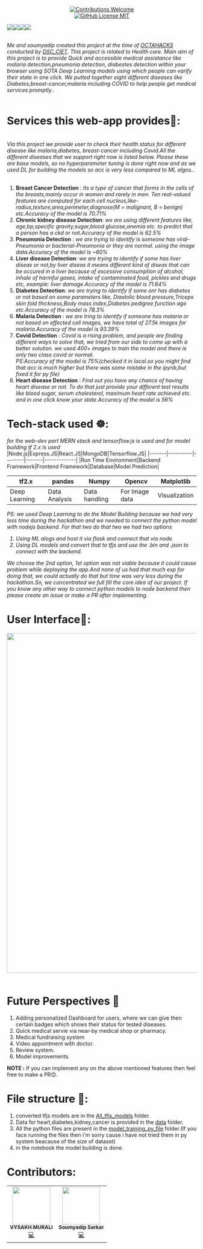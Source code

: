<p align="center">
<img alt="" src="https://i.postimg.cc/NF4GgyXD/Screenshot-790.png" />
<br/>
<a href="CONTRIBUTING.md"><img alt="Contributions Welcome" src="https://img.shields.io/badge/contributions-welcome-brightgreen?style=for-the-badge&labelColor=black&logo=github"></a>
<br/>
<a href="LICENSE"><img alt="GitHub License MIT" src="https://img.shields.io/github/license/Ak-Shaw/text-to-handwriting-script?style=for-the-badge&labelColor=black&logo=github"></a>



<p align="center">

 <img src="https://forthebadge.com/images/badges/built-with-love.svg"><img src="https://forthebadge.com/images/badges/made-with-python.svg"><img src="https://forthebadge.com/images/badges/made-with-javascript.svg"><img src="https://forthebadge.com/images/badges/open-source.svg">

</p>
<br/>
<i>Me and soumyadip created this project at the time of  <a href="https://octahacks.tech/">OCTAHACKS</a> conducted by <a href="https://twitter.com/dscciet">DSC_CIET</a>. This project is related to Health care.
Main aim of this project is to provide Quick and accessible medical assistance like malaria detection,pneumonia detection, diabestes detection within your browser using SOTA Deep Learning models using which people can varify their state in one click.
We putted together eight different diseases like Diabetes,breast-cancer,malaria including COVID to help people get medical services promptly.</i>.
<br/><br/>

</p>

# Services this web-app provides🌟:
<br/>
<i>Via this project we provide user to check their health status for different disease like malaria,diabetes, breast-cancer including Covid.All the different diseases that we support right now is listed below.
Please these are base models, so no hyperparameter tuning is done right now and as we used DL for building the models so acc is very less compared to ML algos.</i>.
<br/><br/>

1. **Breast Cancer Detection** : <i>Its a type of cancer that forms in the cells of the breasts,mainly occur in women and rarely in men.
Ten real-valued features are computed for each cell nucleus,like-radius,texture,area,perimeter,diagnose(M = malignant, B = benign) etc.Accuracy of the model is 70.71%</i>
2. **Chronic kidney disease Detection**: <i>we are using different features like, age,bp,specific gravity,sugar,blood glucose,anemia etc. to predict that a person has a ckd or not.Accuracy of the model is 62.5%</i>
3. **Pneumonia Detection** : <i>we are trying to identify is someone has viral-Pneumonia or bacterial-Pneumonia or they are normal. using the image data.Accuracy of the model is ~60% </i>
4. **Liver disease Detection**: <i>we are trying to identify if some has liver diseas or not,by liver diseas it means different kind of diseas that can be occured in a liver because of excessive consumption of alcohol, inhale of harmful gases, intake of contaminated food, pickles and drugs etc, example: liver damage.Accuracy of the model is 71.64%</i>
5. **Diabetes Detection**: <i>we are trying to identify if some onr has diabetes or not based on some parameters like, Diastolic blood pressure,Triceps skin fold thickness,Body mass index,Diabetes pedigree function age etc.Accuracy of the model is 78.3%</i>
6. **Malaria Detection** : <i> we are tring to identify if someone has malaria or not based on effected cell images, we have total of 27.5k images for malaria.Accuracy of the model is 93.39%</i>
7. **Covid Detection** : <i>Covid is a rising problem, and people are finding different ways to solve that, we tried from our side to come up with a better solution. we used 400+ images to train the model and there is only two class covid or normal.
<br>PS:Accuracy of the model is 75%(checked it in local.so you might find that acc is much higher but there was some mistake in the ipynb,but fixed it for py file)</i>
8. **Heart disease Detection** : <i>Find out you have any chance of having heart disease or not. To do that just provide your different test results like blood sugar, serum cholesterol, maximum heart rate achieved etc. and in one click know your state.Accuracy of the model is 56%</i>

# Tech-stack used ☸: 
<i>for the web-dev part MERN stack and tensorflow.js is used and for model building tf 2.x is used</i>
|Node.js|Express.JS|React.JS|MongoDB|Tensorflow.JS|
|-------|----------|--------|-------|-------------|
|Run Time Environment|Backend Framework|Frontend Framework|Database|Model Prediction|

|tf2.x|pandas|Numpy|Opencv|Matplotlib|
|-------|----------|--------|-------|-------------|
|Deep Learning|Data Analysis|Data handling|For Image data|Visualization|

<i>PS: we used Deep Learning to do the Model Building because we had very less time during the hackathon and we needed to connect the python model with nodejs backend. For that two do that two 
we had two options </i>
<br>
<i>
1. Using ML alogs and host it via flask and connect that via node.
2. Using DL models and convert that to tfjs and use the .bin and .json to connect with the backend.

We choose the 2nd option, 1st option was not viable because it could cause problem while deploying the app.And none of us had that much exp for doing that, we could actually do that but time was very less during the hackathon.So,
we concentrated we full fill the core idea of our project. If you know any other way to connect python models to node backend then please create an issue or make a PR after implementing.
</i>
# User Interface📱:
<pre>
<img src="https://i.imgur.com/Qk8SYa2.jpg" width="900"> <img src="https://i.imgur.com/kWEC073.jpg" width="900"> <img src="https://i.imgur.com/bLKuj8F.jpg" width="900"> <img src="https://i.imgur.com/kTAybGA.jpg" width="900"> <img src="https://i.ibb.co/KVbDjSn/rsz-screenshot-169.jpg" width="900">

</pre>


# Future Perspectives 🤔
1. Adding personalized Dashboard for users, where we can give then certain badges which shows their status for tested diseases.
2. Quick medical servie via near-by medical shop or pharmacy.
3. Medical fundraising system
4. Video appointment with doctor.
5. Review system.
6. Model improvements.

**NOTE :** If you can implement any on the above mentioned features then feel free to make a PR😊.  
# File structure 📂:
1. converted tfjs models are in the [All_tfjs_models](https://github.com/vysakh-m/Virtual-Doc/tree/main/All_tfjs_models) folder.
2. Data for heart,diabetes,kidney,cancer is provided in the [data](https://github.com/vysakh-m/Virtual-Doc/tree/main/data) folder.
3. All the python files are present in the [model_training_py_file](https://github.com/vysakh-m/Virtual-Doc/tree/main/model_training_py_files) folder.(If you face running the files then i'm sorry cause i have not tried them in py system beacause of the size of dataset)
4. in the notebook the model building is done.

# Contributors:
 
 <table>
  <tr>
    <td align="center"><a href="https://github.com/vysakh-m"><img src="https://avatars0.githubusercontent.com/u/29486171?s=400&v=4" width="100px;" alt=""/><br /><sub><b>VYSAKH MURALI</b></sub></a><br /><a href="https://github.com/vysakh-m/Virtual-Doc/commits?author=vysakh-m" title="Code">💻</a></td>
    <td align="center"><a href="https://github.com/soumya997"><img src="https://avatars0.githubusercontent.com/u/54326088?v=4" width="100px;" alt=""/><br /><sub><b>Soumyadip Sarkar</b></sub></a><br /><a href="https://github.com/vysakh-m/Virtual-Doc/commits?author=soumya997" title="Code">💻</a></td>
  </tr>
</table>
 
 
 
 
 
 
 
 
 
 
 
 
 
 
 
 
